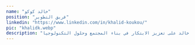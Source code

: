 ```yaml
---
name: "خالد كوكو"
position: "فريق التطوير"
linkedin: "https://www.linkedin.com/in/khalid-koukou/"
pic: "khalidk.webp"
description: "خالد كوكو هو المطور الرئيسي للمجتمعات المتناجمة ، ومقره الدار البيضاء ، المغرب. خارج عمله في التطوير ، يعمل خالد على تعزيز الابتكار في بناء المجتمع وحلول التكنولوجيا."
---
```

